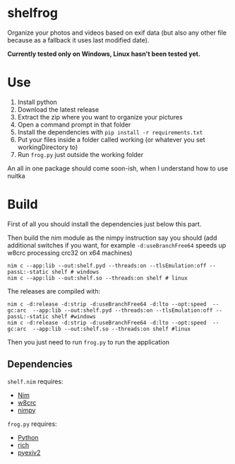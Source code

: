 
  

# shelfrog

Organize your photos and videos based on exif data (but also any other file because as a fallback it uses last modified date).

**Currently tested only on Windows, Linux hasn't been tested yet.**

# Use

1. Install python  
2. Download the latest release
3. Extract the zip where you want to organize your pictures
4. Open a command prompt in that folder
5. Install the dependencies with `pip install -r requirements.txt`
6. Put your files inside a folder called working (or whatever you set workingDirectory to) 
7. Run `frog.py` just outside the working folder

An all in one package should come soon-ish, when I understand how to use nuitka

# Build

First of all you should install the dependencies just below this part.

Then build the nim module as the nimpy instruction say you should (add additional switches if you want, for example `-d:useBranchFree64` speeds up w8crc processing crc32 on x64 machines)
  
    nim c --app:lib --out:shelf.pyd --threads:on --tlsEmulation:off --passL:-static shelf # windows
    nim c --app:lib --out:shelf.so --threads:on shelf # linux

The releases are compiled with:

    nim c -d:release -d:strip -d:useBranchFree64 -d:lto --opt:speed  --gc:arc  --app:lib --out:shelf.pyd --threads:on --tlsEmulation:off --passL:-static shelf #windows
    nim c -d:release -d:strip -d:useBranchFree64 -d:lto --opt:speed  --gc:arc  --app:lib --out:shelf.so --threads:on shelf #linux
  
Then you just need to run `frog.py` to run the application

## Dependencies

`shelf.nim` requires:

 - [Nim](https://nim-lang.org/)
 - [w8crc](https://github.com/sumatoshi/w8crc)
 - [nimpy](https://github.com/yglukhov/nimpy)

`frog.py` requires:

 - [Python](https://www.python.org/)
 - [rich](https://github.com/Textualize/rich)
 - [pyexiv2](https://github.com/LeoHsiao1/pyexiv2)

